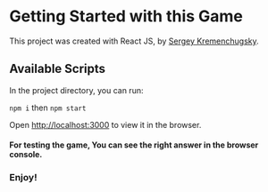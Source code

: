 # Getting Started with this Game

This project was created with React JS, by [Sergey Kremenchugsky](https://mrkorj.github.io).

## Available Scripts

In the project directory, you can run:

`npm i` then  `npm start`


Open [http://localhost:3000](http://localhost:3000) to view it in the browser.

#### For testing the game, You can see the right answer in the browser console.
### Enjoy! 

